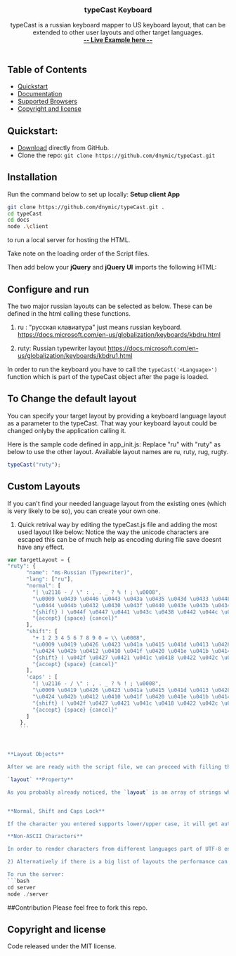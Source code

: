 ﻿<p align="center">
  <a href="https://dnymic.github.io/typeCast/">
  </a>

  <h3 align="center">typeCast Keyboard</h3>

  <p align="center">
    typeCast is a russian keyboard mapper to US keyboard layout, that can be extended to other user layouts and other target languages.
    <br>
    <a href="https://dnymic.github.io/typeCast/#home"><strong>-- Live Example here --</strong></a>
    <br>
    <br>
    
</p>

## Table of Contents
- [Quickstart](#quickstart)
- [Documentation](#documentation)
- [Supported Browsers](#supported-browsers)
- [Copyright and license](#copyright-and-license)

## Quickstart:

- [Download](https://github.com/dnymic/typeCast) directly from GitHub.
- Clone the repo: `git clone https://github.com/dnymic/typeCast.git`


## Installation

Run the command below to set up locally:
**Setup client App**
```bash
git clone https://github.com/dnymic/typeCast.git .
cd typeCast
cd docs
node .\client
```
to run a local server for hosting the HTML.

Take note on the loading order of the Script files.


Then add below your **jQuery** and **jQuery UI** imports the following HTML:


##  Configure and run
The two major russian layouts can be selected as below.
These can be defined in the html calling these functions.

1) ru : "русская клавиатура" just means russian keyboard.
https://docs.microsoft.com/en-us/globalization/keyboards/kbdru.html

2) ruty: Russian typewriter layout
https://docs.microsoft.com/en-us/globalization/keyboards/kbdru1.html 

In order to run the keyboard you have to call the `typeCast('<Language>')` function which is part of the typeCast object after the page is loaded.

## To Change the default layout
You can specify your target layout by providing a keyboard language layout as a parameter to the typeCast. That way your keyboard layout could be changed onlyby the application calling it.

Here is the sample code defined in app_init.js:
Replace "ru" with "ruty" as below to use the other layout.
Available layout names are ru, ruty, rug, rugty.

```javascript
typeCast("ruty");
```

## Custom Layouts

If you can't find your needed language layout from the existing ones (which is very likely to be so), you can create your own one. 
1) Quick retrival way by editing the typeCast.js file and adding the most used layout like below:
Notice the way the unicode characters are escaped this can be of much help as encoding during file save doesnt have any effect. 

  ```javascript
 var targetLayout = {
  "ruty": {
        "name": "ms-Russian (Typewriter)",
        "lang": ["ru"],
        "normal": [
          "| \u2116 - / \" : , . _ ? % ! ; \u0008",
          "\u0009 \u0439 \u0446 \u0443 \u043a \u0435 \u043d \u0433 \u0448 \u0449 \u0437 \u0445 \u044a )",
          "\u0444 \u044b \u0432 \u0430 \u043f \u0440 \u043e \u043b \u0434 \u0436 \u044d \u000D",
          "{shift} ) \u044f \u0447 \u0441 \u043c \u0438 \u0442 \u044c \u0431 \u044e / {shift}",
          "{accept} {space} {cancel}"
        ],
        "shift": [
          "+ 1 2 3 4 5 6 7 8 9 0 = \\ \u0008",
          "\u0009 \u0419 \u0426 \u0423 \u041a \u0415 \u041d \u0413 \u0428 \u0429 \u0417 \u0425 \u042a (",
          "\u0424 \u042b \u0412 \u0410 \u041f \u0420 \u041e \u041b \u0414 \u0416 \u042d \u000D",
          "{shift} ( \u042f \u0427 \u0421 \u041c \u0418 \u0422 \u042c \u0411 \u042e / {shift}",
          "{accept} {space} {cancel}"
        ],
        'caps' : [
          "| \u2116 - / \" : , . _ ? % ! ; \u0008",
          "\u0009 \u0419 \u0426 \u0423 \u041a \u0415 \u041d \u0413 \u0428 \u0429 \u0417 \u0425 \u042a (",
          "\u0424 \u042b \u0412 \u0410 \u041f \u0420 \u041e \u041b \u0414 \u0416 \u042d \u000D",
          "{shift} ( \u042f \u0427 \u0421 \u041c \u0418 \u0422 \u042c \u0411 \u042e / {shift}",
          "{accept} {space} {cancel}"
        ]
      },
      ```



**Layout Objects**

After we are ready with the script file, we can proceed with filling the `layouts` array with our objects. Each layout object has a name - `ru`, which must be unique and identifies the layout (I suggest you keeping it short, eg. en for English).

`layout` **Property**

As you probably already noticed, the `layout` is an array of strings where each string represents a line, a new row of the keyboard. Each character is separated by space. The normal, shift and caps key mappings are defined here. Make sure that the input and target layouts match.


**Normal, Shift and Caps Lock**

If the character you entered supports lower/upper case, it will get automatically changed whenever you press Shift or Caps Lock. This is implemented by specifing the array in the layout. In the cases where you want to change the button sign completely whenever you press Shift you have to implicitly describe it in the character string .

**Non-ASCII Characters**

In order to render characters from different languages part of UTF-8 encoding, you should escape them accordingly. You can check English-Russian layout above for example.

2) Alternatively if there is a big list of layouts the performance can be improved by loading only the required layout as a ajax request refer to /server/server.js for an example implementation for Node server.

To run the server:
```bash
cd server
node ./server
```

##Contribution
Please feel free to fork this repo.


## Copyright and license
Code released under the MIT license.